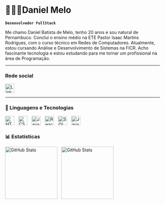
# 👨🏽‍💻Daniel Melo

**`Desenvolvedor FullStack`**

Me chamo Daniel Batista de Melo, tenho 20 anos e sou natural de Pernambuco. Concluí o ensino médio na ETE Pastor Isaac Martins Rodrigues, com o curso técnico em Redes de Computadores. Atualmente, estou cursando Análise e Desenvolvimento de Sistemas na FICR. Acho fascinante tecnologia e estou estudando para me tornar um profissional na área de Programação.

---
### Rede social
<a href="https://www.linkedin.com/in/daniel-batista-299418318/" src="">
 <img
 align="center"
 alt="Linkedin"
 title="Linkedin" 
 width="30px" 
 style="padding-right: 10px;"  
 src="https://cdn.jsdelivr.net/gh/devicons/devicon@latest/icons/linkedin/linkedin-original.svg" 
 />       
</a>

---
### 🤖 Linguagens e Tecnologias

<img 
    align="left" 
    alt="HTML"
    title="HTML" 
    width="30px" 
    style="padding-right: 10px;" 
    src="https://cdn.jsdelivr.net/gh/devicons/devicon@latest/icons/html5/html5-original.svg" 
/>
<img 
    align="left" 
    alt="CSS" 
    title="CSS"
    width="30px" 
    style="padding-right: 10px;" 
    src="https://cdn.jsdelivr.net/gh/devicons/devicon@latest/icons/css3/css3-original.svg" 
/>
<img 
    align="left" 
    alt="JavaScript" 
    title="JavaScript"
    width="30px" 
    style="padding-right: 10px;" 
    src="https://cdn.jsdelivr.net/gh/devicons/devicon@latest/icons/javascript/javascript-original.svg" 
/>
<img 
    align="left" 
    alt="React"
    title="React" 
    width="30px" 
    style="padding-right: 10px;" 
    src="https://cdn.jsdelivr.net/gh/devicons/devicon@latest/icons/react/react-original.svg" 
/>

 <img 
 align="left" 
 alt="SQL Server"
 title="SQL Server" 
 width="30px" 
 style="padding-right: 10px;" 
 src="https://cdn.jsdelivr.net/gh/devicons/devicon@latest/icons/microsoftsqlserver/microsoftsqlserver-plain.svg"      
 />


<img 
align="left" 
 alt="Java"
 title="Java" 
 width="30px" 
 style="padding-right: 10px;" 
src="https://cdn.jsdelivr.net/gh/devicons/devicon@latest/icons/java/java-plain.svg" />
          
          
<br/>
<br/>

### 📊 Estatísticas

<p>
  <img 
    align="left" 
    alt="GitHub Stats" 
    height="170" 
    style="padding-right: 10px;" 
    src="https://github-readme-stats.vercel.app/api?username=DanielMelo43&_icons=true&theme=tokyonight&include_all_commits=true&locale=pt-br" 
  />

<img 
      align="left" 
      alt="GitHub Stats" 
      height="170" 
      src="https://github-readme-stats.vercel.app/api/top-langs/?username=DanielMelo43&theme=tokyonight&layout=compact&custom_title=Tecnologias&langs_count=9" 
  />
</p>

